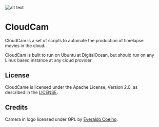 ![alt text](https://raw.githubusercontent.com/MartinBekkelund/CloudCam/master/assets/img/CloudCam_logo.jpg "CloudCam")

# CloudCam

CloudCam is a set of scripts to automate the production of timelapse movies in the cloud.

CloudCam is built to run on Ubuntu at DigitalOcean, but should run on any Linux based instance at any cloud provider.

## License

CloudCame is licensed under the Apache License, Version 2.0, as described in the [LICENSE](https://github.com/MartinBekkelund/CloudCam/blob/master/LICENSE.md).

## Credits

Camera in logo licensed under GPL by [Everaldo Coelho](https://www.iconfinder.com/icons/34336/isight_security_cam_icon#size=256).

